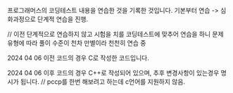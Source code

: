 프로그래머스의 코딩테스트 내용을 연습한 것을 기록한 것입니다.
기본부터 연습 -> 심화과정으로 단계적 연습을 진행.

// 이전 단계적으로 연습하지 않고 시험을 치를 코딩테스트에 맞추어 연습을 하니 문제유형에 따라 풀이 수준이 천차 만별이라 천천히 연습 중

2024 04 06 이전 코드의 경우 C로 작성한 코드입니다.

2024 04 06 이후 코드의 경우 C++로 작성되어 있으며, 추후 변경사항이 있는경우 명시가 됩니다. // pccp를 한번 해보려고 하는데 c언어를 지원하지 않음.
